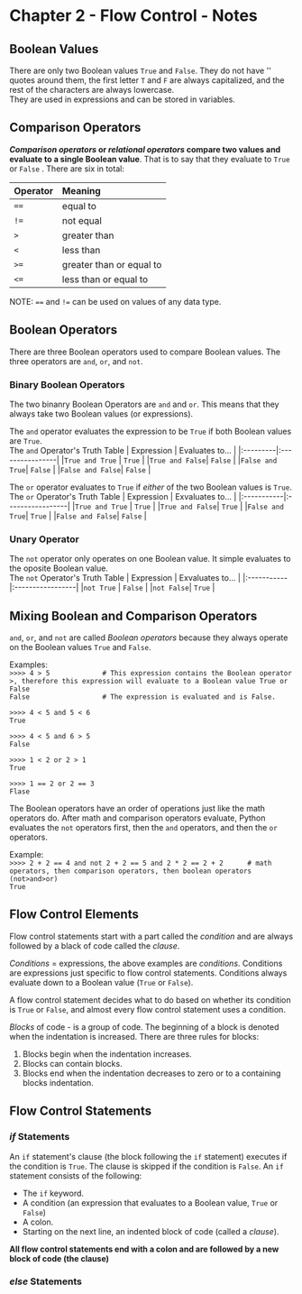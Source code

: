 # Chapter 2 - Flow Control - Notes 
## Boolean Values
There are only two Boolean values `True` and `False`.  They do not have '' quotes around them, the first letter `T` and `F` are always capitalized, and the rest of the characters are always lowercase.  
They are used in expressions and can be stored in variables. 

## Comparison Operators
***Comparison operators* or *relational operators* compare two values and evaluate to a single Boolean value**.  That is to say that they evaluate to `True` or `False` . There are six in total: 

|Operator | Meaning|
|:--------|:-------|
|  `==` | equal to |
| `!=` | not equal |
| `>` | greater than |
| `<` | less than |
| `>=` | greater than or equal to |
| `<=` | less than or equal to |

NOTE: `==` and `!=` can be used on values of any data type. 

## Boolean Operators
There are three Boolean operators used to compare Boolean values. The three operators are `and`, `or`, and `not`. 

### Binary Boolean Operators
The two binanry Boolean Operators are `and` and `or`.  This means that they always take two Boolean values (or expressions). 

The `and` operator evaluates the expression to be `True` if both Boolean values are `True`.  
The `and` Operator's Truth Table
| Expression | Evaluates to... |
|:---------|:----------------|
|`True and True` | `True`   |
|`True and False`| `False`  |
|`False and True`| `False`  |
|`False and False`| `False` |

The `or` operator evaluates to `True` if *either* of the two Boolean values is `True`.  
The `or` Operator's Truth Table
| Expression | Exvaluates to... |
|:-----------|:-----------------|
|`True and True` | `True`   |
|`True and False`| `True`  |
|`False and True`| `True`  |
|`False and False`| `False` |

### Unary Operator
The `not` operator only operates on one Boolean value.  It simple evaluates to the oposite Boolean value.  
The `not` Operator's Truth Table
| Expression | Exvaluates to... |
|:-----------|:-----------------|
|`not True` | `False`   |
|`not False`| `True`  |

## Mixing Boolean and Comparison Operators
`and`, `or`, and `not` are called *Boolean operators* because they always operate on the Boolean values `True` and `False`.  

Examples:   
`>>>> 4 > 5             # This expression contains the Boolean operator >, therefore this expression will evaluate to a Boolean value True or False`  
`False                  # The expression is evaluated and is False.`  

`>>>> 4 < 5 and 5 < 6`  
`True`  

`>>>> 4 < 5 and 6 > 5`  
`False`  

`>>>> 1 < 2 or 2 > 1`  
`True`  

`>>>> 1 == 2 or 2 == 3`  
`Flase`  

The Boolean operators have an order of operations just like the math operators do. After math and comparison operators evaluate, Python evaluates the `not` operators first, then the `and` operators, and then the `or` operators. 

Example:  
`>>>> 2 + 2 == 4 and not 2 + 2 == 5 and 2 * 2 == 2 + 2      # math operators, then comparison operators, then boolean operators (not>and>or)`  
`True`  

## Flow Control Elements
Flow control statements start with a part called the *condition* and are always followed by a black of code called the *clause*.  

*Conditions* = expressions, the above examples are *conditions*.  Conditions are expressions just specific to flow control statements. Conditions always evaluate down to a Boolean value (`True` or `False`).   

A flow control statement decides what to do based on whether its condition is `True` or `False`, and almost every flow control statement uses a condition. 

*Blocks* of code - is a group of code.  The beginning of a block is denoted when the indentation is increased. There are three rules for blocks:
 1. Blocks begin when the indentation increases. 
 2. Blocks can contain blocks. 
 3. Blocks end when the indentation decreases to zero or to a containing blocks indentation. 

## Flow Control Statements
### *if* Statements
An `if` statement's clause (the block following the `if` statement) executes if the condition is `True`.  The clause is skipped if the condition is `False`.  An `if` statement consists of the following: 

- The `if` keyword. 
- A condition (an expression that evaluates to a Boolean value, `True` or `False`)
- A colon.
- Starting on the next line, an indented block of code (called a *clause*).  

**All flow control statements end with a colon and are followed by a new block of code (the clause)**

### *else* Statements
